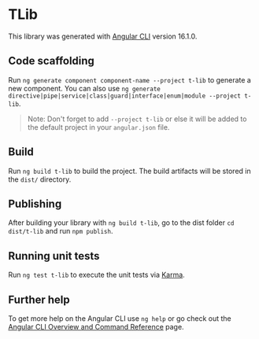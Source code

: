 # TLib

This library was generated with [Angular CLI](https://github.com/angular/angular-cli) version 16.1.0.

## Code scaffolding

Run `ng generate component component-name --project t-lib` to generate a new component. You can also use `ng generate directive|pipe|service|class|guard|interface|enum|module --project t-lib`.
> Note: Don't forget to add `--project t-lib` or else it will be added to the default project in your `angular.json` file. 

## Build

Run `ng build t-lib` to build the project. The build artifacts will be stored in the `dist/` directory.

## Publishing

After building your library with `ng build t-lib`, go to the dist folder `cd dist/t-lib` and run `npm publish`.

## Running unit tests

Run `ng test t-lib` to execute the unit tests via [Karma](https://karma-runner.github.io).

## Further help

To get more help on the Angular CLI use `ng help` or go check out the [Angular CLI Overview and Command Reference](https://angular.io/cli) page.
